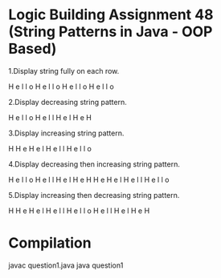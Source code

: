
# Logic Building Assignment 48 (String Patterns in Java - OOP Based)

1.Display string fully on each row. 

H e l l o
H e l l o
H e l l o
H e l l o



2.Display decreasing string pattern. 

H e l l o
H e l l
H e l
H e
H


3.Display increasing string pattern.  

H
H e
H e l
H e l l
H e l l o


4.Display decreasing then increasing string pattern. 

H e l l o
H e l l
H e l
H e
H
H e
H e l
H e l l
H e l l o


5.Display increasing then decreasing string pattern.

H
H e
H e l
H e l l
H e l l o
H e l l
H e l
H e
H

# Compilation 
javac question1.java
java question1


